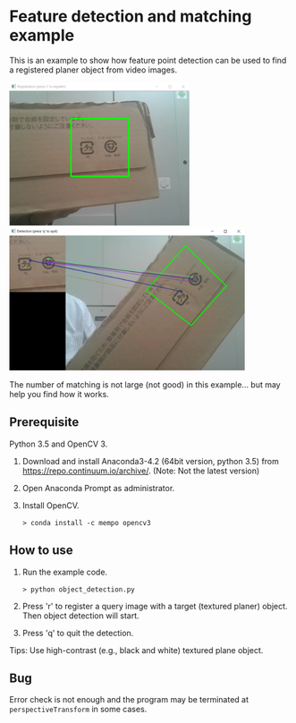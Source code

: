 # Feature detection and matching example

This is an example to show how feature point detection can be used to find a registered planer object from video images.

<img alt="registration" src="register.png" height="256">
<img alt="detection" src="detection.png" height="256">

The number of matching is not large (not good) in this example... but may help you find how it works.

## Prerequisite

Python 3.5 and OpenCV 3.

1. Download and install Anaconda3-4.2 (64bit version, python 3.5) from https://repo.continuum.io/archive/. (Note: Not the latest version)
1. Open Anaconda Prompt as administrator.
1. Install OpenCV.
   
   ```
   > conda install -c mempo opencv3
   ```

## How to use

1. Run the example code.

   ```
   > python object_detection.py
   ```

1. Press 'r' to register a query image with a target (textured planer) object. Then object detection will start.
1. Press 'q' to quit the detection.

Tips: Use high-contrast (e.g., black and white) textured plane object.

## Bug

Error check is not enough and the program may be terminated at `perspectiveTransform` in some cases.


